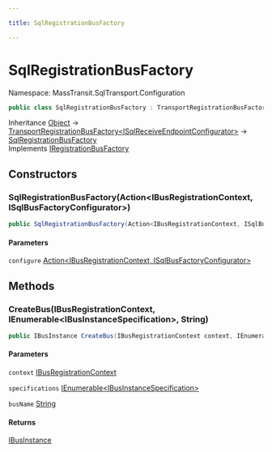 ```yaml
---

title: SqlRegistrationBusFactory

---
```


# SqlRegistrationBusFactory

Namespace: MassTransit.SqlTransport.Configuration

```csharp
public class SqlRegistrationBusFactory : TransportRegistrationBusFactory<ISqlReceiveEndpointConfigurator>, IRegistrationBusFactory
```

Inheritance [Object](https://learn.microsoft.com/en-us/dotnet/api/system.object) → [TransportRegistrationBusFactory\<ISqlReceiveEndpointConfigurator\>](../masstransit-configuration/transportregistrationbusfactory-1) → [SqlRegistrationBusFactory](../masstransit-sqltransport-configuration/sqlregistrationbusfactory)<br/>
Implements [IRegistrationBusFactory](../masstransit/iregistrationbusfactory)

## Constructors

### **SqlRegistrationBusFactory(Action\<IBusRegistrationContext, ISqlBusFactoryConfigurator\>)**

```csharp
public SqlRegistrationBusFactory(Action<IBusRegistrationContext, ISqlBusFactoryConfigurator> configure)
```

#### Parameters

`configure` [Action\<IBusRegistrationContext, ISqlBusFactoryConfigurator\>](https://learn.microsoft.com/en-us/dotnet/api/system.action-2)<br/>

## Methods

### **CreateBus(IBusRegistrationContext, IEnumerable\<IBusInstanceSpecification\>, String)**

```csharp
public IBusInstance CreateBus(IBusRegistrationContext context, IEnumerable<IBusInstanceSpecification> specifications, string busName)
```

#### Parameters

`context` [IBusRegistrationContext](../masstransit/ibusregistrationcontext)<br/>

`specifications` [IEnumerable\<IBusInstanceSpecification\>](https://learn.microsoft.com/en-us/dotnet/api/system.collections.generic.ienumerable-1)<br/>

`busName` [String](https://learn.microsoft.com/en-us/dotnet/api/system.string)<br/>

#### Returns

[IBusInstance](../masstransit-transports/ibusinstance)<br/>
